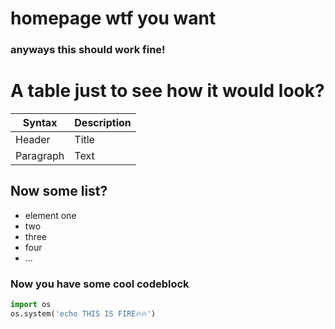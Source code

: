 # homepage wtf you want
### anyways this should work fine!

# A table just to see how it would look?

| Syntax      | Description |
| ----------- | ----------- |
| Header      | Title       |
| Paragraph   | Text        |

## Now some list?
- element one
- two 
- three
- four 
- ...
### Now you have some cool codeblock
```py
import os
os.system('echo THIS IS FIRE🔥🔥')
```
